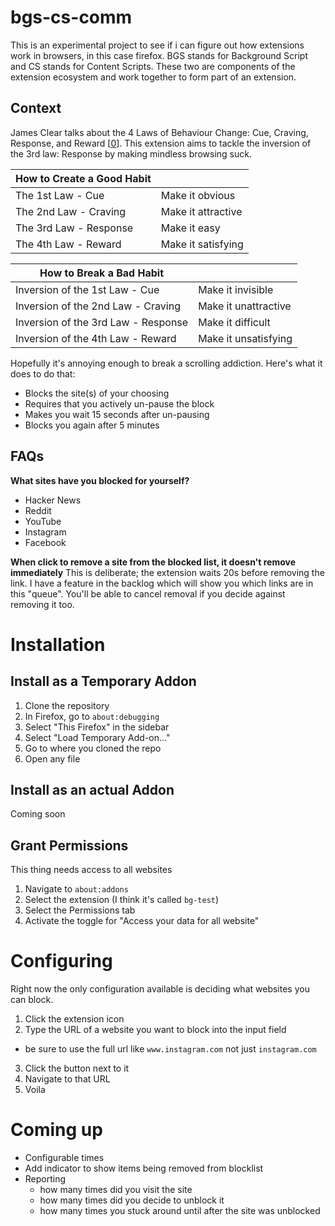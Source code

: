 # bgs-cs-comm

This is an experimental project to see if i can figure out how extensions work in browsers, in this case firefox. BGS stands for Background Script and CS stands for Content Scripts. These two are components of the extension ecosystem and work together to form part of an extension.

## Context

James Clear talks about the 4 Laws of Behaviour Change: Cue, Craving, Response, and Reward [[0]]. This extension aims to tackle the inversion of the 3rd law: Response by making mindless browsing suck.

|**How to Create a Good Habit**||
|---|---|
|The 1st Law - Cue|Make it obvious|
|The 2nd Law - Craving|Make it attractive|
|The 3rd Law - Response|Make it easy|
|The 4th Law - Reward|Make it satisfying|

|**How to Break a Bad Habit**||
|---|---|
|Inversion of the 1st Law - Cue|Make it invisible|
|Inversion of the 2nd Law - Craving|Make it unattractive|
|Inversion of the 3rd Law - Response|Make it difficult|
|Inversion of the 4th Law - Reward|Make it unsatisfying|

Hopefully it's annoying enough to break a scrolling addiction. Here's what it does to do that:
- Blocks the site(s) of your choosing
- Requires that you actively un-pause the block
- Makes you wait 15 seconds after un-pausing
- Blocks you again after 5 minutes

## FAQs

**What sites have you blocked for yourself?**
- Hacker News
- Reddit
- YouTube
- Instagram
- Facebook

**When click to remove a site from the blocked list, it doesn't remove immediately**
This is deliberate; the extension waits 20s before removing the link. I have a feature in the backlog which will show you which links are in this "queue". You'll be able to cancel removal if you decide against removing it too.

# Installation

## Install as a Temporary Addon

1. Clone the repository
2. In Firefox, go to `about:debugging`
3. Select "This Firefox" in the sidebar
4. Select "Load Temporary Add-on..."
5. Go to where you cloned the repo
6. Open any file

## Install as an actual Addon

Coming soon

## Grant Permissions

This thing needs access to all websites

 1. Navigate to `about:addons`
 2. Select the extension (I think it's called `bg-test`)
 3. Select the Permissions tab
 4. Activate the toggle for "Access your data for all website"

# Configuring

Right now the only configuration available is deciding what websites you can block.

1. Click the extension icon
2. Type the URL of a website you want to block into the input field
  - be sure to use the full url like `www.instagram.com` not just `instagram.com`
3. Click the button next to it
4. Navigate to that URL
5. Voila


# Coming up

- Configurable times
- Add indicator to show items being removed from blocklist
- Reporting
  - how many times did you visit the site
  - how many times did you decide to unblock it
  - how many times you stuck around until after the site was unblocked


[0]: https://jamesclear.com/three-steps-habit-change
